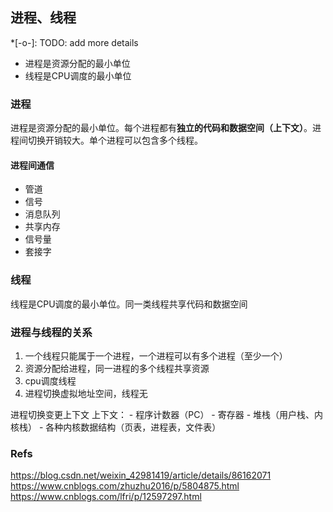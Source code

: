 ## 进程、线程
*[-o-]: TODO: add more details

- 进程是资源分配的最小单位
- 线程是CPU调度的最小单位

### 进程

进程是资源分配的最小单位。每个进程都有**独立的代码和数据空间（上下文）**。进程间切换开销较大。单个进程可以包含多个线程。

#### 进程间通信
- 管道
- 信号
- 消息队列
- 共享内存
- 信号量
- 套接字

### 线程
线程是CPU调度的最小单位。同一类线程共享代码和数据空间

### 进程与线程的关系

1. 一个线程只能属于一个进程，一个进程可以有多个进程（至少一个）
2. 资源分配给进程，同一进程的多个线程共享资源
3. cpu调度线程
4. 进程切换虚拟地址空间，线程无

 进程切换变更上下文
 上下文：
    - 程序计数器（PC）
    - 寄存器
    - 堆栈（用户栈、内核栈）
    - 各种内核数据结构（页表，进程表，文件表）
### Refs

https://blog.csdn.net/weixin_42981419/article/details/86162071
https://www.cnblogs.com/zhuzhu2016/p/5804875.html
https://www.cnblogs.com/lfri/p/12597297.html